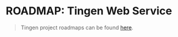 # ROADMAP: Tingen Web Service

> Tingen project roadmaps can be found [here](https://github.com/orgs/spectrum-health-systems/projects/51/views/13).

